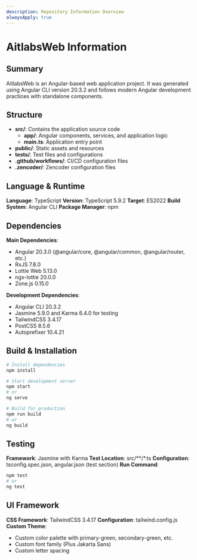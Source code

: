 ```yaml
---
description: Repository Information Overview
alwaysApply: true
---
```


# AitlabsWeb Information

## Summary
AitlabsWeb is an Angular-based web application project. It was generated using Angular CLI version 20.3.2 and follows modern Angular development practices with standalone components.

## Structure
- **src/**: Contains the application source code
  - **app/**: Angular components, services, and application logic
  - **main.ts**: Application entry point
- **public/**: Static assets and resources
- **tests/**: Test files and configurations
- **.github/workflows/**: CI/CD configuration files
- **.zencoder/**: Zencoder configuration files

## Language & Runtime
**Language**: TypeScript
**Version**: TypeScript 5.9.2
**Target**: ES2022
**Build System**: Angular CLI
**Package Manager**: npm

## Dependencies
**Main Dependencies**:
- Angular 20.3.0 (@angular/core, @angular/common, @angular/router, etc.)
- RxJS 7.8.0
- Lottie Web 5.13.0
- ngx-lottie 20.0.0
- Zone.js 0.15.0

**Development Dependencies**:
- Angular CLI 20.3.2
- Jasmine 5.9.0 and Karma 6.4.0 for testing
- TailwindCSS 3.4.17
- PostCSS 8.5.6
- Autoprefixer 10.4.21

## Build & Installation
```bash
# Install dependencies
npm install

# Start development server
npm start
# or
ng serve

# Build for production
npm run build
# or
ng build
```

## Testing
**Framework**: Jasmine with Karma
**Test Location**: src/**/*.ts
**Configuration**: tsconfig.spec.json, angular.json (test section)
**Run Command**:
```bash
npm test
# or
ng test
```

## UI Framework
**CSS Framework**: TailwindCSS 3.4.17
**Configuration**: tailwind.config.js
**Custom Theme**:
- Custom color palette with primary-green, secondary-green, etc.
- Custom font family (Plus Jakarta Sans)
- Custom letter spacing